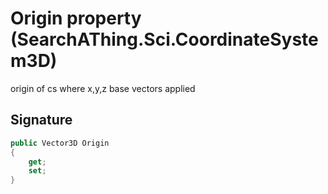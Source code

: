# Origin property (SearchAThing.Sci.CoordinateSystem3D)
origin of cs where x,y,z base vectors applied

## Signature
```csharp
public Vector3D Origin
{
    get;
    set;
}
```
